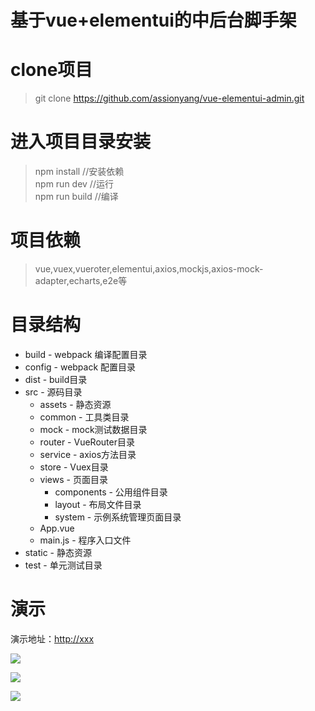 # 基于vue+elementui的中后台脚手架


# clone项目
> git clone https://github.com/assionyang/vue-elementui-admin.git

# 进入项目目录安装
> npm install //安装依赖  <br/>
> npm run dev //运行 <br/>
> npm run build //编译 <br/>

# 项目依赖
> vue,vuex,vueroter,elementui,axios,mockjs,axios-mock-adapter,echarts,e2e等

# 目录结构
* build - webpack 编译配置目录
* config - webpack 配置目录
* dist - build目录
* src - 源码目录
    * assets - 静态资源
    * common - 工具类目录 
    * mock - mock测试数据目录
    * router - VueRouter目录
    * service - axios方法目录
    * store - Vuex目录
    * views - 页面目录
        * components - 公用组件目录
        * layout - 布局文件目录
        * system - 示例系统管理页面目录
    * App.vue
    * main.js - 程序入口文件
* static - 静态资源
* test - 单元测试目录

# 演示

演示地址：<http://xxx>

![](http://pic.chinayie.com/cdn/p0.png)

![](http://pic.chinayie.com/cdn/p1.png)

![](http://pic.chinayie.com/cdn/p2.png)


